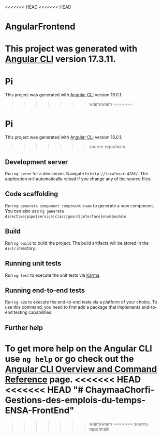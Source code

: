 <<<<<<< HEAD
<<<<<<< HEAD
# AngularFrontend

This project was generated with [Angular CLI](https://github.com/angular/angular-cli) version 17.3.11.
=======
# Pi

This project was generated with [Angular CLI](https://github.com/angular/angular-cli) version 16.0.1.
>>>>>>> wiam/wiam
=======
# Pi

This project was generated with [Angular CLI](https://github.com/angular/angular-cli) version 16.0.1.
>>>>>>> source-repo/main

## Development server

Run `ng serve` for a dev server. Navigate to `http://localhost:4200/`. The application will automatically reload if you change any of the source files.

## Code scaffolding

Run `ng generate component component-name` to generate a new component. You can also use `ng generate directive|pipe|service|class|guard|interface|enum|module`.

## Build

Run `ng build` to build the project. The build artifacts will be stored in the `dist/` directory.

## Running unit tests

Run `ng test` to execute the unit tests via [Karma](https://karma-runner.github.io).

## Running end-to-end tests

Run `ng e2e` to execute the end-to-end tests via a platform of your choice. To use this command, you need to first add a package that implements end-to-end testing capabilities.

## Further help

To get more help on the Angular CLI use `ng help` or go check out the [Angular CLI Overview and Command Reference](https://angular.io/cli) page.
<<<<<<< HEAD
<<<<<<< HEAD
"# ChaymaaChorfi-Gestions-des-emplois-du-temps-ENSA-FrontEnd" 
=======
>>>>>>> wiam/wiam
=======
>>>>>>> source-repo/main
